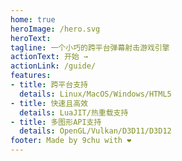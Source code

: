 ```yaml
---
home: true
heroImage: /hero.svg
heroText: 
tagline: 一个小巧的跨平台弹幕射击游戏引擎
actionText: 开始 →
actionLink: /guide/
features:
- title: 跨平台支持
  details: Linux/MacOS/Windows/HTML5
- title: 快速且高效
  details: LuaJIT/热重载支持
- title: 多图形API支持
  details: OpenGL/Vulkan/D3D11/D3D12
footer: Made by 9chu with ❤️
---
```


